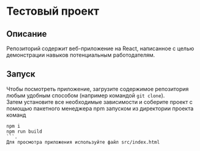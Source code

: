 # Тестовый проект  
## Описание  
Репозиторий содержит веб-приложение на React, написанное с целью демонстрации навыков потенциальным работодателям.  
## Запуск
Чтобы посмотреть приложение, загрузите содержимое репозитория любым удобным способом (например командой `git clone`).  
Затем установите все необходимые зависимости и соберите проект с помощью пакетного менеджера npm запуском из директории проекта команд
```
npm i 
npm run build
```.  
Для просмотра приложения используйте файл src/index.html  